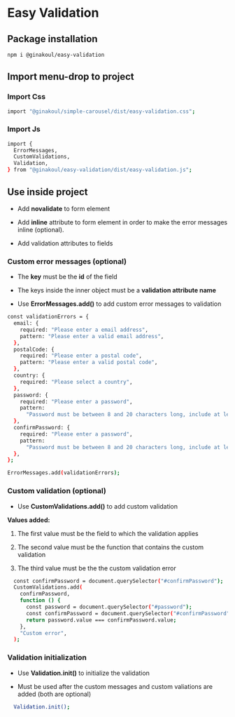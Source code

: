 # Easy Validation

## Package installation

```bash
npm i @ginakoul/easy-validation
```

## Import menu-drop to project

### Import Css

```bash
import "@ginakoul/simple-carousel/dist/easy-validation.css";
```

### Import Js

```bash
import {
  ErrorMessages,
  CustomValidations,
  Validation,
} from "@ginakoul/easy-validation/dist/easy-validation.js";
```

## Use inside project

- Add **novalidate** to form element

- Add **inline** attribute to form element in order to make the error messages inline (optional).

- Add validation attributes to fields

### Custom error messages (optional)

- The **key** must be the **id** of the field

- The keys inside the inner object must be a **validation attribute name**

- Use **ErrorMessages.add()** to add custom error messages to validation

```bash
const validationErrors = {
  email: {
    required: "Please enter a email address",
    pattern: "Please enter a valid email address",
  },
  postalCode: {
    required: "Please enter a postal code",
    pattern: "Please enter a valid postal code",
  },
  country: {
    required: "Please select a country",
  },
  password: {
    required: "Please enter a password",
    pattern:
      "Password must be between 8 and 20 characters long, include at least one letter, one number, and one special character (@$!%*?&).",
  },
  confirmPassword: {
    required: "Please enter a password",
    pattern:
      "Password must be between 8 and 20 characters long, include at least one letter, one number, and one special character (@$!%*?&).",
  },
};

ErrorMessages.add(validationErrors);
```

### Custom validation (optional)

- Use **CustomValidations.add()** to add custom validation

**Values added:**

1. The first value must be the field to which the validation applies

2. The second value must be the function that contains the custom validation

3. The third value must be the the custom validation error

```bash
  const confirmPassword = document.querySelector("#confirmPassword");
  CustomValidations.add(
    confirmPassword,
    function () {
      const password = document.querySelector("#password");
      const confirmPassword = document.querySelector("#confirmPassword");
      return password.value === confirmPassword.value;
    },
    "Custom error",
  );
```

### Validation initialization

- Use **Validation.init()** to initialize the validation

- Must be used after the custom messages and custom valiations are added (both are optional)

```bash
  Validation.init();
```

